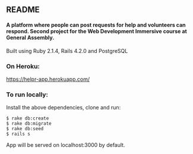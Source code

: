## README

#### A platform where people can post requests for help and volunteers can respond. Second project for the Web Development Immersive course at General Assembly.

Built using Ruby 2.1.4, Rails 4.2.0 and PostgreSQL

### On Heroku:

<https://helpr-app.herokuapp.com/>

### To run locally:

Install the above dependencies, clone and run:
```
$ rake db:create
$ rake db:migrate
$ rake db:seed
$ rails s
```
App will be served on localhost:3000 by default.
